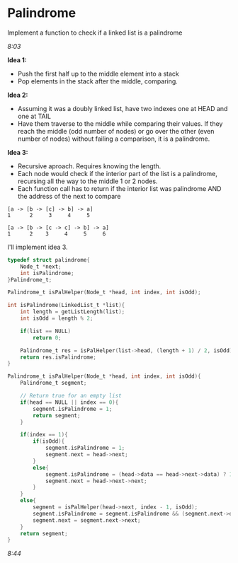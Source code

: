 # Palindrome

Implement a function to check if a linked list is a palindrome

*8:03*

**Idea 1:**
- Push the first half up to the middle element into a stack
- Pop elements in the stack after the middle, comparing.

**Idea 2:**
- Assuming it was a doubly linked list, have two indexes one at HEAD and one at TAIL
- Have them traverse to the middle while comparing their values. If they reach the middle (odd number of nodes) or go over the other (even number of nodes) without failing a comparison, it is a palindrome.

**Idea 3:** 
- Recursive aproach. Requires knowing the length.
- Each node would check if the interior part of the list is a palindrome, recursing all the way to the middle 1 or 2 nodes.
- Each function call has to return if the interior list was palindrome AND the address of the next to compare
````
[a -> [b -> [c] -> b] -> a]
1      2     3     4     5

[a -> [b -> [c -> c] -> b] -> a]
1      2    3     4     5     6
````

I'll implement idea 3.

````c
typedef struct palindrome{
    Node_t *next;
    int isPalindrome;
}Palindrome_t;

Palindrome_t isPalHelper(Node_t *head, int index, int isOdd);

int isPalindrome(LinkedList_t *list){
    int length = getListLength(list);
    int isOdd = length % 2;

    if(list == NULL)
        return 0;

    Palindrome_t res = isPalHelper(list->head, (length + 1) / 2, isOdd);
    return res.isPalindrome;
}

Palindrome_t isPalHelper(Node_t *head, int index, int isOdd){
    Palindrome_t segment;

    // Return true for an empty list
    if(head == NULL || index == 0){
        segment.isPalindrome = 1;
        return segment;
    }

    if(index == 1){
        if(isOdd){
            segment.isPalindrome = 1;
            segment.next = head->next;
        }
        else{
            segment.isPalindrome = (head->data == head->next->data) ? 1 : 0;
            segment.next = head->next->next;
        }
    }   
    else{
        segment = isPalHelper(head->next, index - 1, isOdd);
        segment.isPalindrome = segment.isPalindrome && (segment.next->data == head->data);
        segment.next = segment.next->next;  
    }
    return segment;
}
````
*8:44*
